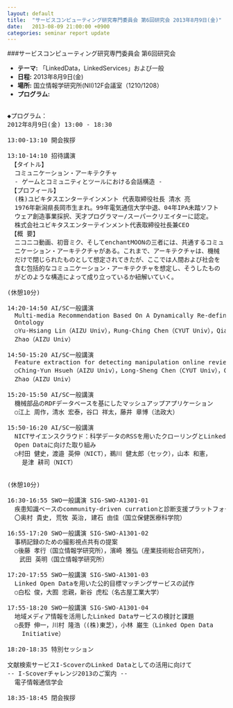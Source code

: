 ```yaml
---
layout: default
title:  "サービスコンピューティング研究専門委員会 第6回研究会 2013年8月9日(金)"
date:   2013-08-09 21:00:00 +0900
categories: seminar report update
---
```


###サービスコンピューティング研究専門委員会 第6回研究会
- __テーマ:__ 「LinkedData，LinkedServices」および一般
- __日程:__ 2013年8月9日(金)
- __場所:__ 国立情報学研究所(NII)12F会議室（1210/1208）
- __プログラム:__

<pre>

◆プログラム：
2012年8月9日(金) 13:00 - 18:30

13:00-13:10 開会挨拶

13:10-14:10 招待講演
 【タイトル】
  コミュニケーション・アーキテクチャ
  - ゲームとコミュニティとツールにおける会話構造 - 
 【プロフィール】
  (株)ユビキタスエンターテインメント 代表取締役社長 清水 亮 
  1976年新潟県長岡市生まれ。99年電気通信大学中退、04年IPA未踏ソフト
  ウェア創造事業採択、天才プログラマー/スーパークリエイターに認定。
  株式会社ユビキタスエンターテインメント代表取締役社長兼CEO
 【概 要】
  ニコニコ動画、初音ミク、そしてenchantMOONの三者には、共通するコミュ
  ニケーション・アーキテクチャがある。これまで、アーキテクチャは、機械
  だけで閉じられたものとして想定されてきたが、ここでは人間および社会を
  含む包括的なコミュニケーション・アーキテクチャを想定し、そうしたもの
  がどのような構造によって成り立っているか紐解いていく。

(休憩10分)

14:20-14:50 AI/SC一般講演
  Multi-media Recommendation Based On A Dynamically Re-definable
  Ontology  
  ○Yu-Hsiang Lin（AIZU Univ），Rung-Ching Chen（CYUT Univ），Qiangfu
  Zhao（AIZU Univ） 

14:50-15:20 AI/SC一般講演
  Feature extraction for detecting manipulation online review 
  ○Ching-Yun Hsueh（AIZU Univ），Long-Sheng Chen（CYUT Univ），Qiangfu
  Zhao（AIZU Univ） 

15:20-15:50 AI/SC一般講演
  機械部品のRDFデータベースを基にしたマッシュアップアプリケーション
  ○江上 周作，清水 宏泰，谷口 祥太，藤井 章博（法政大）

15:50-16:20 AI/SC一般講演
  NICTサイエンスクラウド：科学データのRSSを用いたクローリングとLinked
  Open Dataに向けた取り組み 
  ○村田 健史，渡邉 英伸（NICT），鵜川 健太郎（セック），山本 和憲，
    是津 耕司（NICT） 


(休憩10分)

16:30-16:55 SWO一般講演 SIG-SWO-A1301-01
  疾患知識ベースのcommunity-driven currationと診断支援プラットフォーム
  〇奥村 貴史, 荒牧 英治, 建石 由佳（国立保健医療科学院）

16:55-17:20 SWO一般講演 SIG-SWO-A1301-02
  事柄記録のための撮影視点共有の提案
  ○後藤 孝行（国立情報学研究所），濱崎 雅弘（産業技術総合研究所），
　　武田 英明（国立情報学研究所）

17:20-17:55 SWO一般講演 SIG-SWO-A1301-03
  Linked Open Dataを用いた公的目標マッチングサービスの試作
  ○白松 俊，大囿 忠親，新谷 虎松（名古屋工業大学）

17:55-18:20 SWO一般講演 SIG-SWO-A1301-04
  地域メディア情報を活用したLinked Dataサービスの検討と課題
  ○長野 伸一，川村 隆浩（(株)東芝），小林 巌生（Linked Open Data
    Initiative）

18:20-18:35 特別セッション 

文献検索サービスI-ScoverのLinked Dataとしての活用に向けて
-- I-Scoverチャレンジ2013のご案内 --
  電子情報通信学会

18:35-18:45 閉会挨拶
</pre>

